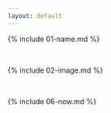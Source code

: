 ```yaml
---
layout: default
---
```


{% include 01-name.md %}

<br>

{% include 02-image.md %}

<br>

{% include 06-now.md %}


